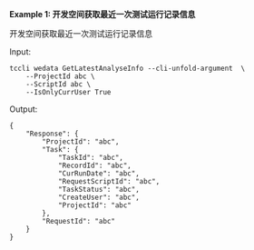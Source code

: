 **Example 1: 开发空间获取最近一次测试运行记录信息**

开发空间获取最近一次测试运行记录信息

Input: 

```
tccli wedata GetLatestAnalyseInfo --cli-unfold-argument  \
    --ProjectId abc \
    --ScriptId abc \
    --IsOnlyCurrUser True
```

Output: 
```
{
    "Response": {
        "ProjectId": "abc",
        "Task": {
            "TaskId": "abc",
            "RecordId": "abc",
            "CurRunDate": "abc",
            "RequestScriptId": "abc",
            "TaskStatus": "abc",
            "CreateUser": "abc",
            "ProjectId": "abc"
        },
        "RequestId": "abc"
    }
}
```

